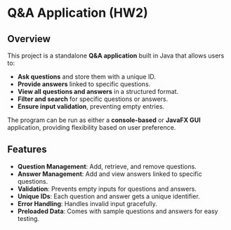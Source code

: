 # Q&A Application (HW2)

## Overview
This project is a standalone **Q&A application** built in Java that allows users to:
- **Ask questions** and store them with a unique ID.
- **Provide answers** linked to specific questions.
- **View all questions and answers** in a structured format.
- **Filter and search** for specific questions or answers.
- **Ensure input validation**, preventing empty entries.

The program can be run as either a **console-based** or **JavaFX GUI** application, providing flexibility based on user preference.

## Features
-  **Question Management**: Add, retrieve, and remove questions.
-  **Answer Management**: Add and view answers linked to specific questions.
-  **Validation**: Prevents empty inputs for questions and answers.
-  **Unique IDs**: Each question and answer gets a unique identifier.
-  **Error Handling**: Handles invalid input gracefully.
-  **Preloaded Data**: Comes with sample questions and answers for easy testing.
